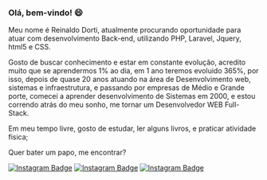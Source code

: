 ### Olá, bem-vindo! 😄

Meu nome é Reinaldo Dorti, atualmente procurando oportunidade para atuar com desenvolvimento Back-end, utilizando PHP, Laravel, Jquery, html5 e CSS.

Gosto de buscar conhecimento e estar em constante evolução, acredito muito que se aprendermos 1% ao dia, em 1 ano teremos evoluido 365%, por isso, depois de quase 20 anos atuando na área de Desenvolvimento web, sistemas e infraestrutura, e passando por empresas de Médio e Grande porte, comecei a aprender desenvolvimento de Sistemas em 2000, e estou correndo atrás do meu sonho, me tornar um Desenvolvedor WEB Full-Stack.

Em meu tempo livre, gosto de estudar, ler alguns livros, e praticar atividade fisica;

Quer bater um papo, me encontrar?

[![Instagram Badge](https://img.shields.io/badge/-Instagram-purple?style=flat-square&labelColor=purple&logo=instagram&logoColor=white&link=https://www.instagram.com/reinaldodorti)](https://www.instagram.com/reinaldodorti)
[![Instagram Badge](https://img.shields.io/badge/-Facebook-blue?style=flat-square&labelColor=blue&logo=facebook&logoColor=white&link=https://www.facebook.com/reinaldorti)](https://www.facebook.com/reinaldorti)
[![Instagram Badge](https://img.shields.io/badge/-Youtube-red?style=flat-square&labelColor=red&logo=facebook&logoColor=white&link=https://www.youtube.com/channel/UCfB0XRFZgoCFSi0wNYebUFA?view_as=subscriber)](https://www.youtube.com/channel/UCfB0XRFZgoCFSi0wNYebUFA?view_as=subscriber)
